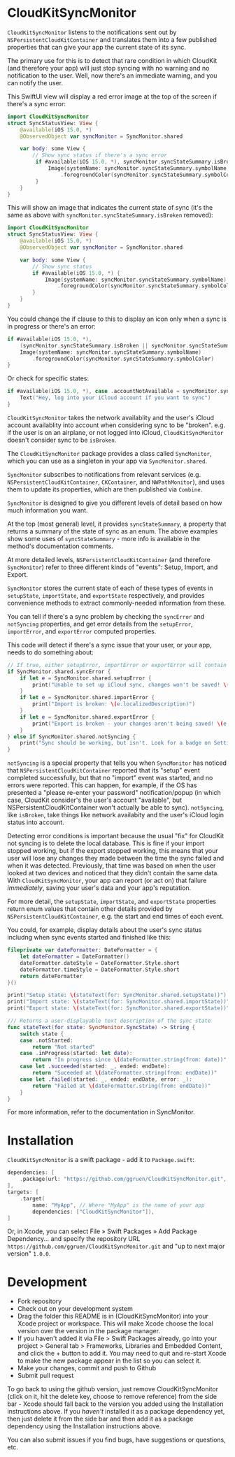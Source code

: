 # CloudKitSyncMonitor

`CloudKitSyncMonitor` listens to the notifications sent out by `NSPersistentCloudKitContainer`
and translates them into a few published properties that can give your app the current state of its sync.

The primary use for this is to detect that rare condition in which CloudKit (and therefore your app) will just stop syncing with no warning and
no notification to the user. Well, now there's an immediate warning, and you can notify the user.

This SwiftUI view will display a red error image at the top of the screen if there's a sync error:

```swift
import CloudKitSyncMonitor
struct SyncStatusView: View {
    @available(iOS 15.0, *)
    @ObservedObject var syncMonitor = SyncMonitor.shared

    var body: some View {
        // Show sync status if there's a sync error 
         if #available(iOS 15.0, *), syncMonitor.syncStateSummary.isBroken {
             Image(systemName: syncMonitor.syncStateSummary.symbolName)
                 .foregroundColor(syncMonitor.syncStateSummary.symbolColor)
         }
    }
}
```

This will show an image that indicates the current state of sync (it's the same as above with `syncMonitor.syncStateSummary.isBroken`
removed):

```swift
import CloudKitSyncMonitor
struct SyncStatusView: View {
    @available(iOS 15.0, *)
    @ObservedObject var syncMonitor = SyncMonitor.shared

    var body: some View {
        // Show sync status 
        if #available(iOS 15.0, *) {
            Image(systemName: syncMonitor.syncStateSummary.symbolName)
                .foregroundColor(syncMonitor.syncStateSummary.symbolColor)
        }
    }
}
```

You could change the if clause to this to display an icon only when a sync is in progress or there's an error:

```swift
if #available(iOS 15.0, *),
    (syncMonitor.syncStateSummary.isBroken || syncMonitor.syncStateSummary.inProgress) {
    Image(systemName: syncMonitor.syncStateSummary.symbolName)
        .foregroundColor(syncMonitor.syncStateSummary.symbolColor)
}
```

Or check for specific states:

```swift
if #available(iOS 15.0, *), case .accountNotAvailable = syncMonitor.syncStateSummary {
    Text("Hey, log into your iCloud account if you want to sync")
}
```

`CloudKitSyncMonitor` takes the network availablity and the user's iCloud account availablity into account when considering sync
to be "broken". e.g. if the user is on an airplane, or not logged into iCloud, `CloudKitSyncMonitor` doesn't consider sync to be `isBroken`.

The `CloudKitSyncMonitor` package provides a class called `SyncMonitor`, which you can use as a singleton in your app via
`SyncMonitor.shared`.

`SyncMonitor` subscribes to notifications from relevant services (e.g. `NSPersistentCloudKitContainer`,
`CKContainer`, and `NWPathMonitor`), and uses them to update its properties, which are then published via `Combine`.

`SyncMonitor` is designed to give you different levels of detail based on how much information you want.

At the top (most general) level, it provides `syncStateSummary`, a property that returns a summary of the state of sync as an enum.
The above examples show some uses of `syncStateSummary` - more info is available in the method's documentation comments.

At more detailed levels, `NSPersistentCloudKitContainer` (and therefore `SyncMonitor`) refer to three different kinds of "events":
Setup, Import, and Export.

`SyncMonitor` stores the current state of each of these types of events in `setupState`, `importState`, and `exportState` respectively,
and provides convenience methods to extract commonly-needed information from these.

You can tell if there's a sync problem by checking the `syncError` and `notSyncing` properties, and get error details from the `setupError`,
`importError`, and `exportError` computed properties.

This code will detect if there's a sync issue that your user, or your app, needs to do something about:

```swift
// If true, either setupError, importError or exportError will contain an error
if SyncMonitor.shared.syncError {
    if let e = SyncMonitor.shared.setupError {
        print("Unable to set up iCloud sync, changes won't be saved! \(e.localizedDescription)")
    }
    if let e = SyncMonitor.shared.importError {
        print("Import is broken: \(e.localizedDescription)")
    }
    if let e = SyncMonitor.shared.exportError {
        print("Export is broken - your changes aren't being saved! \(e.localizedDescription)")
    }
} else if SyncMonitor.shared.notSyncing {
    print("Sync should be working, but isn't. Look for a badge on Settings or other possible issues.")
}
```

 `notSyncing` is a special property that tells you when `SyncMonitor` has noticed that `NSPersistentCloudKitContainer` reported that
its "setup" event completed successfully, but that no "import" event was started, and no errors were reported. This can happen, for example,
if the OS has presented a "please re-enter your password" notification/popup (in which case, CloudKit consider's the user's account
"available", but NSPersistentCloudKitContainer won't actually be able to sync). `notSyncing`, like `isBroken`, take things like network
availabity and the user's iCloud login status into account.

Detecting error conditions is important because the usual "fix" for CloudKit not syncing is to delete the local database. This
is fine if your import stopped working, but if the export stopped working, this means that your user will lose any changes they made between
the time the sync failed and when it was detected. Previously, that time was based on when the user looked at two devices and noticed that
they didn't contain the same data. With `CloudKitSyncMonitor`, your app can report (or act on) that failure _immediately_, saving your
user's data and your app's reputation.

For more detail, the `setupState`, `importState`, and `exportState` properties return enum values that contain other details provided by
`NSPersistentCloudKitContainer`, e.g. the start and end times of each event.

You could, for example, display details about the user's sync status includng when sync events started and finished like this:

```swift
fileprivate var dateFormatter: DateFormatter = {
    let dateFormatter = DateFormatter()
    dateFormatter.dateStyle = DateFormatter.Style.short
    dateFormatter.timeStyle = DateFormatter.Style.short
    return dateFormatter
}()

print("Setup state: \(stateText(for: SyncMonitor.shared.setupState))")
print("Import state: \(stateText(for: SyncMonitor.shared.importState))")
print("Export state: \(stateText(for: SyncMonitor.shared.exportState))")

/// Returns a user-displayable text description of the sync state
func stateText(for state: SyncMonitor.SyncState) -> String {
    switch state {
    case .notStarted:
        return "Not started"
    case .inProgress(started: let date):
        return "In progress since \(dateFormatter.string(from: date))"
    case let .succeeded(started: _, ended: endDate):
        return "Suceeded at \(dateFormatter.string(from: endDate))"
    case let .failed(started: _, ended: endDate, error: _):
        return "Failed at \(dateFormatter.string(from: endDate))"
    }
}
```

For more information, refer to the documentation in SyncMonitor.

# Installation

`CloudKitSyncMonitor` is a swift package - add it to `Package.swift`:

```swift
dependencies: [
    .package(url: "https://github.com/ggruen/CloudKitSyncMonitor.git", from: "1.0.0"),
],
targets: [
    .target(
        name: "MyApp", // Where "MyApp" is the name of your app
        dependencies: ["CloudKitSyncMonitor"]),
]
```

Or, in Xcode, you can select File » Swift Packages » Add Package Dependency... and specify the repository URL
`https://github.com/ggruen/CloudKitSyncMonitor.git` and "up to next major version" `1.0.0`.

# Development

- Fork repository
- Check out on your development system
- Drag the folder this README is in (CloudKitSyncMonitor) into your Xcode project or workspace. This will make Xcode choose the
  local version over the version in the package manager.
- If you haven't added it via File > Swift Packages already, go into your project > General tab > Frameworks, Libraries and Embedded Content,
  and click the + button to add it. You may need to quit and re-start Xcode to make the new package appear in the list so you can select it.
- Make your changes, commit and push to Github
- Submit pull request

To go back to using the github version, just remove CloudKitSyncMonitor (click on it, hit the delete key, choose to remove reference)
from the side bar - Xcode should fall back to the version you added using the Installation instructions above. If you _haven't_ installed
it as a package dependency yet, then just delete it from the side bar and then add it as a package dependency using the Installation
instructions above.

You can also submit issues if you find bugs, have suggestions or questions, etc.
